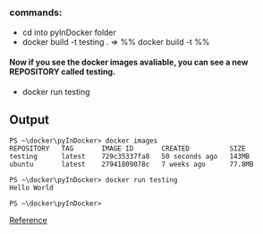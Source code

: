 # 

### commands:

- cd into pyInDocker folder
- docker build -t testing . => %% docker build -t <build file> <path to files> %%

#### Now if you see the docker images avaliable, you can see a new REPOSITORY called testing.

- docker run testing

## Output
```
PS ~\docker\pyInDocker> docker images
REPOSITORY   TAG       IMAGE ID       CREATED          SIZE
testing      latest    729c35337fa8   50 seconds ago   143MB
ubuntu       latest    27941809078c   7 weeks ago      77.8MB

PS ~\docker\pyInDocker> docker run testing  
Hello World

PS ~\docker\pyInDocker> 
```


[Reference](https://youtu.be/uvTl6GefR9o)
